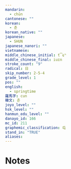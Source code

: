 ```yaml
---
mandarin:
  - chūn
cantonese: ""
korean:
  - 춘
korean_native: ""
japanese:
  - SHUN
japanese_nanori: ""
vietnamese:
middle_chinese_initial: t͡ɕʰ
middle_chinese_final: iuɪn
stroke_count: "9"
radical: 日
skip_number: 2-5-4
grade_level: 1
pos: ""
english:
  - springtime
羅馬字: cun
韓文: 춘
joyo_level: ""
hsk_level: ""
hanmun_edu_level: ""
danayo_id: 166
mc_id: 211
graphemic_classification: 屯
stand_in: "TRUE"
aliases:
---
```


# Notes

